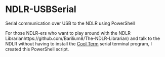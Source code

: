 # NDLR-USBSerial
Serial communication over USB to the NDLR using PowerShell

For those NDLR-ers who want to play around with the NDLR Librarianhttps://github.com/Barilium8/The-NDLR-Librarian) and talk to the NDLR without having to install the [Cool Term](https://github.com/Barilium8/The-NDLR-Librarian/wiki/0) serial terminal program, I created this PowerShell script. 
